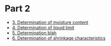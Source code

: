 Part 2
==============================

* [3. Determination of moisture content](/2/3.md)
* [4. Determination of liquid limit](/2/4.md)
* [5. Determination blah](/2/5.md)
* [6. Determination of shrinkage characteristics](/2/6.md)

